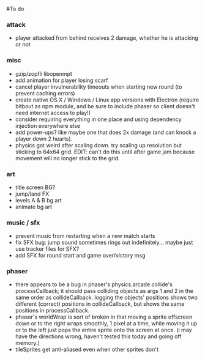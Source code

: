 #To do

### attack
* player attacked from behind receives 2 damage, whether he is attacking or not

### misc
* gzip/zopfli libopenmpt
* add animation for player losing scarf
* cancel player invulnerability timeouts when starting new round (to prevent caching errors)
* create native OS X / Windows / Linux app versions with Electron (require bitbout as npm module, and be sure to include phaser so client doesn't need internet access to play!)
* consider requiring everything in one place and using dependency injection everywhere else
* add power-ups? like maybe one that does 2x damage (and can knock a player down 2 hearts).
* physics got weird after scaling down. try scaling up resolution but sticking to 64x64 grid. EDIT: can't do this until after game jam because movement will no longer stick to the grid.

### art
* title screen BG?
* jump/land FX
* levels A & B bg art
* animate bg art

### music / sfx
* prevent music from restarting when a new match starts
* fix SFX bug: jump sound sometimes rings out indefinitely... maybe just use tracker files for SFX?
* add SFX for round start and game over/victory msg

### phaser
* there appears to be a bug in phaser's physics.arcade.collide's processCallback; it should pass colliding objects as args 1 and 2 in the same order as collideCallback. logging the objects' positions shows two different (correct) positions in collideCallback, but shows the same positions in processCallback.
* phaser's worldWrap is sort of broken in that moving a sprite offscreen down or to the right wraps smoothly, 1 pixel at a time, while moving it up or to the left just pops the entire sprite onto the screen at once. (i may have the directions wrong, haven't tested this today and going off memory.)
* tileSprites get anti-aliased even when other sprites don't
